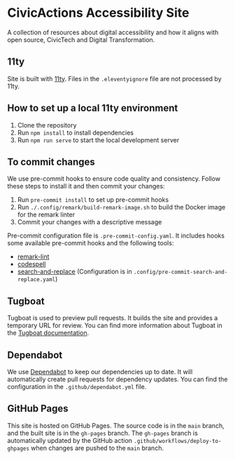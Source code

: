 # CivicActions Accessibility Site

A collection of resources about digital accessibility and how it aligns with open source, CivicTech and Digital Transformation.

## 11ty

Site is built with [11ty](https://www.11ty.dev/). Files in the `.eleventyignore` file are not processed by 11ty.

## How to set up a local 11ty environment

1. Clone the repository
2. Run `npm install` to install dependencies
3. Run `npm run serve` to start the local development server

## To commit changes

We use pre-commit hooks to ensure code quality and consistency. Follow these steps to install it and then commit your changes:

1. Run `pre-commit install` to set up pre-commit hooks
2. Run `./.config/remark/build-remark-image.sh` to build the Docker image for the remark linter
3. Commit your changes with a descriptive message

Pre-commit configuration file is `.pre-commit-config.yaml`. It includes hooks some available pre-commit hooks and the following tools:

- [remark-lint](https://github.com/remarkjs/remark-lint)
- [codespell](https://github.com/codespell-project/codespell)
- [search-and-replace](https://github.com/mattlqx/pre-commit-search-and-replace) (Configuration is in `.config/pre-commit-search-and-replace.yaml`)

## Tugboat

Tugboat is used to preview pull requests. It builds the site and provides a temporary URL for review. You can find more information about Tugboat in the [Tugboat documentation](https://www.tugboatqa.com/).

## Dependabot

We use [Dependabot](https://docs.github.com/en/code-security/dependabot) to keep our dependencies up to date. It will automatically create pull requests for dependency updates. You can find the configuration in the `.github/dependabot.yml` file.

## GitHub Pages

This site is hosted on GitHub Pages. The source code is in the `main` branch, and the built site is in the `gh-pages` branch. The `gh-pages` branch is automatically updated by the GitHub action `.github/workflows/deploy-to-ghpages` when changes are pushed to the `main` branch.
